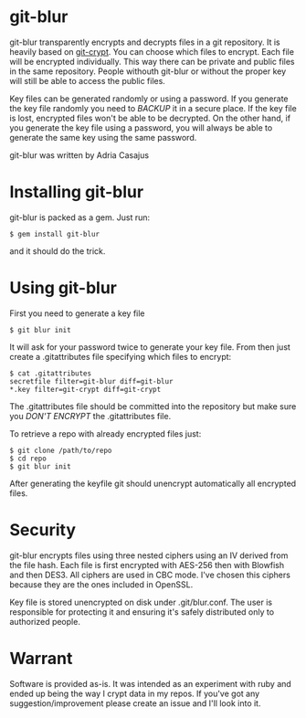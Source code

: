 git-blur
========

git-blur transparently encrypts and decrypts files in a git repository. It is heavily based on [git-crypt](https://github.com/AGWA/git-crypt "git-crypt"). You can choose which files to encrypt. Each file will be encrypted individually. This way there can be private and public files in the same repository. People withouth git-blur or without the proper key will still be able to access the public files.  

Key files can be generated randomly or using a password. If you generate the key file randomly you need to *BACKUP* it in a secure place. If the key file is lost, encrypted files won't be able to be decrypted. On the other hand, if you generate the key file using a password, you will always be able to generate the same key using the same password.

git-blur was written by Adria Casajus <adriancasajus at gmail dot com>


Installing git-blur
====================

git-blur is packed as a gem. Just run:

    $ gem install git-blur 

and it should do the trick.

Using git-blur
===============

First you need to generate a key file

    $ git blur init

It will ask for your password twice to generate your key file. From then just create a .gitattributes file specifying which files to encrypt:

    $ cat .gitattributes
    secretfile filter=git-blur diff=git-blur
    *.key filter=git-crypt diff=git-crypt

The .gitattributes file should be committed into the repository but make sure you *DON'T ENCRYPT* the .gitattributes file. 

To retrieve a repo with already encrypted files just:
 
    $ git clone /path/to/repo
    $ cd repo
    $ git blur init

After generating the keyfile git should unencrypt automatically all encrypted files.

Security
=========

git-blur encrypts files using three nested ciphers using an IV derived from the file hash.  Each file is first encrypted with AES-256 then with Blowfish and then DES3. All ciphers are used in CBC mode. I've chosen this ciphers because they are the ones included in OpenSSL.  

Key file is stored unencrypted on disk under .git/blur.conf. The user is responsible for protecting it and ensuring it's safely distributed only to authorized people. 


Warrant
========

Software is provided as-is. It was intended as an experiment with ruby and ended up being the way I crypt data in my repos. If you've got
any suggestion/improvement please create an issue and I'll look into it. 
